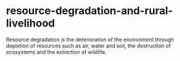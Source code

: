 # resource-degradation-and-rural-livelihood
Resource degradation is the deterioration of the environment through depletion of resources such as air, water and soil, the destruction of ecosystems and the extinction of wildlife.
